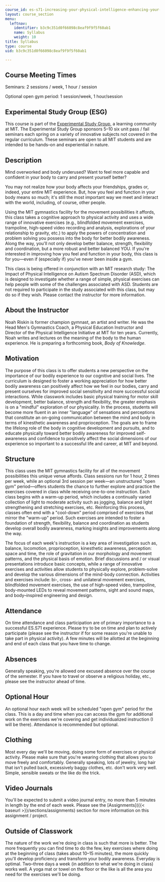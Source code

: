 ```yaml
---
course_id: es-s71-increasing-your-physical-intelligence-enhancing-your-social-smarts-spring-2014
layout: course_section
menu:
  leftnav:
    identifier: b3c9c351d0f66098c8eaf9f9f5f60ab1
    name: Syllabus
    weight: 10
title: Syllabus
type: course
uid: b3c9c351d0f66098c8eaf9f9f5f60ab1

---
```


Course Meeting Times
--------------------

Seminars: 2 sessions / week, 1 hour / session

Optional open gym period: 1 session/week, 1 hour/session

Experimental Study Group (ESG)
------------------------------

This course is part of the [Experimental Study Group](http://esg.mit.edu/), a learning community at MIT. The Experimental Study Group sponsors 5–10 six unit pass / fail seminars each spring on a variety of innovative subjects not covered in the regular curriculum. These seminars are open to all MIT students and are intended to be hands–on and experiential in nature.

Description
-----------

Mind overworked and body underused? Want to feel more capable and confident in your body to carry and present yourself better?  
  
You may not realize how your body affects your friendships, grades or, indeed, your entire MIT experience. But, how you feel and function in your body means so much; it's still the most important way we meet and interact with the world, including, of course, other people.  
  
Using the MIT gymnastics facility for the movement possibilities it affords, this class takes a cognitive approach to physical activity and uses a wide range of innovative exercises (e.g., blindfolded movement exercises, trampoline, high-speed video recording and analysis, explorations of your relationship to gravity, etc.) to apply the powers of concentration and problem solving you possess into the body for better bodily awareness. Along the way, you'll not only develop better balance, strength, flexibility and coordination, but a more robust and better balanced YOU. If you're interested in improving how you feel and function in your body, this class is for you—even if (especially if) you've never been inside a gym.  
  
This class is being offered in conjunction with an MIT research study: The Impact of Physical Intelligence on Autism Spectrum Disorder (ASD), which is designed to investigate whether a range of simple, physical exercises can help people with some of the challenges associated with ASD. Students are not required to participate in the study associated with this class, but may do so if they wish. Please contact the instructor for more information.

About the Instructor
--------------------

Noah Riskin is former champion gymnast, an artist and writer. He was the Head Men's Gymnastics Coach, a Physical Education Instructor and Director of the Physical Intelligence Initiative at MIT for ten years. Currently, Noah writes and lectures on the meaning of the body to the human experience. He is preparing a forthcoming book, _Body of Knowledge_.

Motivation
----------

The purpose of this class is to offer students a new perspective on the importance of our bodily experience to our cognitive and social lives. The curriculum is designed to foster a working appreciation for how better bodily awareness can positively affect how we feel in our bodies, carry and present ourselves for improved social sensitivity and more successful social interactions. While classwork includes basic physical training for motor skill development, better balance, strength and flexibility, the greater emphasis is on a "mindful" exploration of our physicality. In the process, students will become more fluent in an inner "language" of sensations and perceptions that constitute an on-going communication between the mind and body in terms of kinesthetic awareness and proprioception. The goals are to frame the lifelong role of the body in cognitive development and pursuits, and to educate physically toward better bodily awareness for improved self-awareness and confidence to positively affect the social dimensions of our experience so important to a successful life and career, at MIT and beyond.

Structure
---------

This class uses the MIT gymnastics facility for all of the movement possibilities this unique venue affords. Class sessions run for 1 hour, 2 times per week, while an optional 3rd session per week—an unstructured "open gym" period—offers students the chance to further explore and practice the exercises covered in class while receiving one-to-one instruction. Each class begins with a warm-up period, which includes a continually varied collection of light to moderate activity such as jogging, balance and light strengthening and stretching exercises, etc. Reinforcing this process, classes often end with a "cool-down" period comprised of exercises that mirror the "warm-up" period. Such exercises are intended to foster a foundation of strength, flexibility, balance and coordination as students develop overall bodily awareness, marking insights and improvements along the way.

The focus of each week's instruction is a key area of investigation such as, balance, locomotion, proprioception, kinesthetic awareness, perception: space and time, the role of gravitation in our morphology and movement patterns, and the physical basis of emotion. Brief discussions and / or visual presentations introduce basic concepts, while a range of innovative exercises and activities allow students to physically explore, problem-solve and develop the various dimensions of the mind-body connection. Activities and exercises include: bi-, cross- and unilateral movement exercises, blindfolded movement exercises, the use of high-speed video, trampoline, body-mounted LEDs to reveal movement patterns, sight and sound maps, and body–inspired engineering and design.

Attendance
----------

On time attendance and class participation are of primary importance to a successful ES.S71 experience. Please try to be on time and plan to actively participate (please see the instructor if for some reason you're unable to take part in physical activity). A few minutes will be allotted at the beginning and end of each class that you have time to change.

Absences
--------

Generally speaking, you're allowed one excused absence over the course of the semester. If you have to travel or observe a religious holiday, etc., please see the instructor ahead of time.

Optional Hour
-------------

An optional hour each week will be scheduled "open gym" period for the class. This is a day and time when you can access the gym for additional work on the exercises we're covering and get individualized instruction (I will be there). Attendance is recommended but optional.

Clothing
--------

Most every day we'll be moving, doing some form of exercises or physical activity. Please make sure that you're wearing clothing that allows you to move freely and comfortably. Generally speaking, lots of jewelry, long hair that isn't pulled back, excessively baggy clothes, etc. don't work very well. Simple, sensible sweats or the like do the trick.

Video Journals
--------------

You'll be expected to submit a video journal entry, no more than 5 minutes in length by the end of each week. Please see the [Assignments]({{< baseurl >}}/sections/assignments) section for more information on this assignment / project.

Outside of Classwork
--------------------

The nature of the work we're doing in class is such that more is better. The more frequently you can find time to do the few, key exercises where doing at the beginning of class (takes about 10–15 minutes), the more quickly you'll develop proficiency and transform your bodily awareness. Everyday is optimal. Two–three days a week (in addition to what we're doing in class) works well. A yoga mat or towel on the floor or the like is all the area you need for the exercises we'll be doing.
